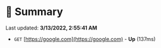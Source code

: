 # 📖 Summary
Last updated: **3/13/2022, 2:55:41 AM**

- `GET` [https://google.com](https://google.com) - **Up** (137ms)

